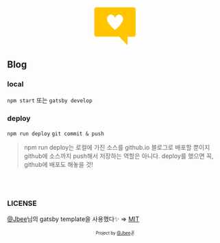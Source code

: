 <div align="center">
  <img src="./assets/felog.png" width="100px" />
</div>


## Blog
### local
`npm start` 또는 `gatsby develop`
### deploy
`npm run deploy`
`git commit & push`
> npm run deploy는 로컬에 가진 소스를 github.io 블로그로 배포할 뿐이지 github에 소스까지 push해서 저장하는 역할은 아니다. deploy를 했으면 꼭, github에 배포도 해놓을 것!

<br/><br/>

### LICENSE
<a href="https://github.com/JaeYeopHan">@Jbee</a>님의 gatsby template을 사용했다✨  ⇒ [MIT](./LICENSE)

<div align="center">
<sub><sup>Project by <a href="https://github.com/JaeYeopHan">@Jbee</a></sup></sub><small>✌</small>
</div>
